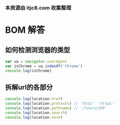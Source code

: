 ### 本资源由 itjc8.com 收集整理
# BOM 解答

## 如何检测浏览器的类型

```javascript
var ua = navigator.userAgent
var isChrome = ua.indexOf('Chrome')
console.log(isChrome)
```

## 拆解url的各部分

```javascript
console.log(location.href)
console.log(location.protocol) // 'http:' 'https:'
console.log(location.pathname) // '/learn/199'
console.log(location.search)
console.log(location.hash)
```

